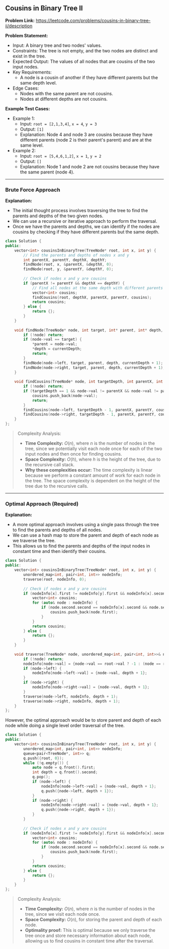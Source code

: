 ## Cousins in Binary Tree II

**Problem Link:** https://leetcode.com/problems/cousins-in-binary-tree-ii/description

**Problem Statement:**
- Input: A binary tree and two nodes' values.
- Constraints: The tree is not empty, and the two nodes are distinct and exist in the tree.
- Expected Output: The values of all nodes that are cousins of the two input nodes.
- Key Requirements:
  - A node is a cousin of another if they have different parents but the same depth level.
- Edge Cases:
  - Nodes with the same parent are not cousins.
  - Nodes at different depths are not cousins.

**Example Test Cases:**
- Example 1:
  - Input: `root = [2,1,3,4]`, `x = 4`, `y = 3`
  - Output: `[1]`
  - Explanation: Node 4 and node 3 are cousins because they have different parents (node 2 is their parent's parent) and are at the same level.
- Example 2:
  - Input: `root = [5,4,6,1,2]`, `x = 1`, `y = 2`
  - Output: `[]`
  - Explanation: Node 1 and node 2 are not cousins because they have the same parent (node 4).

---

### Brute Force Approach

**Explanation:**
- The initial thought process involves traversing the tree to find the parents and depths of the two given nodes.
- We can use a recursive or iterative approach to perform the traversal.
- Once we have the parents and depths, we can identify if the nodes are cousins by checking if they have different parents but the same depth.

```cpp
class Solution {
public:
    vector<int> cousinsInBinaryTree(TreeNode* root, int x, int y) {
        // Find the parents and depths of nodes x and y
        int parentX, parentY, depthX, depthY;
        findNode(root, x, &parentX, &depthX, 0);
        findNode(root, y, &parentY, &depthY, 0);
        
        // Check if nodes x and y are cousins
        if (parentX != parentY && depthX == depthY) {
            // Find all nodes at the same depth with different parents
            vector<int> cousins;
            findCousins(root, depthX, parentX, parentY, cousins);
            return cousins;
        } else {
            return {};
        }
    }
    
    void findNode(TreeNode* node, int target, int* parent, int* depth, int currentDepth) {
        if (!node) return;
        if (node->val == target) {
            *parent = node->val;
            *depth = currentDepth;
            return;
        }
        findNode(node->left, target, parent, depth, currentDepth + 1);
        findNode(node->right, target, parent, depth, currentDepth + 1);
    }
    
    void findCousins(TreeNode* node, int targetDepth, int parentX, int parentY, vector<int>& cousins) {
        if (!node) return;
        if (targetDepth == 1 && node->val != parentX && node->val != parentY) {
            cousins.push_back(node->val);
            return;
        }
        findCousins(node->left, targetDepth - 1, parentX, parentY, cousins);
        findCousins(node->right, targetDepth - 1, parentX, parentY, cousins);
    }
};
```

> Complexity Analysis:
> - **Time Complexity:** $O(n)$, where $n$ is the number of nodes in the tree, since we potentially visit each node once for each of the two input nodes and then once for finding cousins.
> - **Space Complexity:** $O(h)$, where $h$ is the height of the tree, due to the recursive call stack.
> - **Why these complexities occur:** The time complexity is linear because we perform a constant amount of work for each node in the tree. The space complexity is dependent on the height of the tree due to the recursive calls.

---

### Optimal Approach (Required)

**Explanation:**
- A more optimal approach involves using a single pass through the tree to find the parents and depths of all nodes.
- We can use a hash map to store the parent and depth of each node as we traverse the tree.
- This allows us to find the parents and depths of the input nodes in constant time and then identify their cousins.

```cpp
class Solution {
public:
    vector<int> cousinsInBinaryTree(TreeNode* root, int x, int y) {
        unordered_map<int, pair<int, int>> nodeInfo;
        traverse(root, nodeInfo, 0);
        
        // Check if nodes x and y are cousins
        if (nodeInfo[x].first != nodeInfo[y].first && nodeInfo[x].second == nodeInfo[y].second) {
            vector<int> cousins;
            for (auto& node : nodeInfo) {
                if (node.second.second == nodeInfo[x].second && node.second.first != nodeInfo[x].first && node.first != x && node.first != y) {
                    cousins.push_back(node.first);
                }
            }
            return cousins;
        } else {
            return {};
        }
    }
    
    void traverse(TreeNode* node, unordered_map<int, pair<int, int>>& nodeInfo, int depth) {
        if (!node) return;
        nodeInfo[node->val] = {node->val == root->val ? -1 : (node == root->left ? root->val : root->right->val), depth};
        if (node->left) {
            nodeInfo[node->left->val] = {node->val, depth + 1};
        }
        if (node->right) {
            nodeInfo[node->right->val] = {node->val, depth + 1};
        }
        traverse(node->left, nodeInfo, depth + 1);
        traverse(node->right, nodeInfo, depth + 1);
    }
};
```

However, the optimal approach would be to store parent and depth of each node while doing a single level order traversal of the tree.

```cpp
class Solution {
public:
    vector<int> cousinsInBinaryTree(TreeNode* root, int x, int y) {
        unordered_map<int, pair<int, int>> nodeInfo;
        queue<pair<TreeNode*, int>> q;
        q.push({root, 0});
        while (!q.empty()) {
            auto node = q.front().first;
            int depth = q.front().second;
            q.pop();
            if (node->left) {
                nodeInfo[node->left->val] = {node->val, depth + 1};
                q.push({node->left, depth + 1});
            }
            if (node->right) {
                nodeInfo[node->right->val] = {node->val, depth + 1};
                q.push({node->right, depth + 1});
            }
        }
        
        // Check if nodes x and y are cousins
        if (nodeInfo[x].first != nodeInfo[y].first && nodeInfo[x].second == nodeInfo[y].second) {
            vector<int> cousins;
            for (auto& node : nodeInfo) {
                if (node.second.second == nodeInfo[x].second && node.second.first != nodeInfo[x].first && node.first != x && node.first != y) {
                    cousins.push_back(node.first);
                }
            }
            return cousins;
        } else {
            return {};
        }
    }
};
```

> Complexity Analysis:
> - **Time Complexity:** $O(n)$, where $n$ is the number of nodes in the tree, since we visit each node once.
> - **Space Complexity:** $O(n)$, for storing the parent and depth of each node.
> - **Optimality proof:** This is optimal because we only traverse the tree once and store necessary information about each node, allowing us to find cousins in constant time after the traversal.